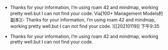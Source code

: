 - Thanks for your information, I’m using roam 42 and mindmap, working pretty well.but I  can not find your code.
  Via[100+ Management Models的副本](- Thanks for your information, I’m using roam 42 and mindmap, working pretty well.but I  can not find your code.
  )[[20210119]] 下午9:35
  
- Thanks for your information, I’m using roam 42 and mindmap, working pretty well.but I  can not find your code.
